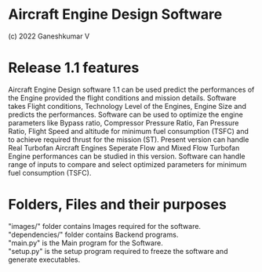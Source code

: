 # Aircraft Engine Design Software 
(c) 2022 Ganeshkumar V 

# Release 1.1 features
  Aircraft Engine Design software 1.1 can be used predict the performances of the Engine provided the flight conditions and mission details.
  Software takes Flight conditions, Technology Level of the Engines, Engine Size and predicts the performances.
  Software can be used to optimize the engine parameters like Bypass ratio, Compressor Pressure Ratio, Fan Pressure Ratio, Flight Speed and altitude for minimum fuel consumption (TSFC) and to achieve required thrust for the mission (ST).
  Present version can handle Real Turbofan Aircraft Engines
  Seperate Flow and Mixed Flow Turbofan Engine performances can be studied in this version.
  Software can handle range of inputs to compare and select optimized parameters for minimum fuel consumption (TSFC).


# Folders, Files and their purposes
  "images/" folder contains Images required for the software.\
  "dependencies/" folder contains Backend programs.\
  "main.py" is the Main program for the Software.\
  "setup.py" is the setup program required to freeze the software and generate executables.
